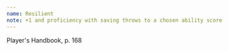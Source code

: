 ```yaml
---
name: Resilient
note: +1 and proficiency with saving throws to a chosen ability score
---
```

Player's Handbook, p. 168